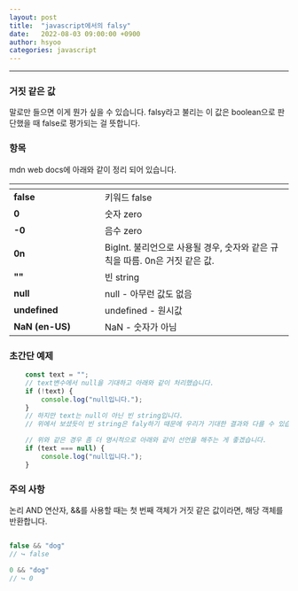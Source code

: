 ```yaml
---
layout: post
title:  "javascript에서의 falsy"
date:   2022-08-03 09:00:00 +0900
author: hsyoo
categories: javascript
---
```

<hr/>

### 거짓 같은 값

말로만 들으면 이게 뭔가 싶을 수 있습니다.
falsy라고 불리는 이 값은 boolean으로 판단했을 때 false로 평가되는 걸 뜻합니다.



### 항목

mdn web docs에 아래와 같이 정리 되어 있습니다.

|<img width=200/>|   |
|---|---|
|**false**|	키워드 false|
|**0**|숫자 zero|
|**-0**|음수 zero|
|**0n**|BigInt. 불리언으로 사용될 경우, 숫자와 같은 규칙을 따름. 0n은 거짓 같은 값.|
|**""**|빈 string|
|**null**|null - 아무런 값도 없음|
|**undefined**|undefined - 원시값|
|**NaN (en-US)**|NaN - 숫자가 아님


### 초간단 예제

```javascript
    const text = "";
    // text변수에서 null을 기대하고 아래와 같이 처리했습니다.
    if (!text) {
        console.log("null입니다.");
    }
    // 하지만 text는 null이 아닌 빈 string입니다.
    // 위에서 보셨듯이 빈 string은 faly하기 때문에 우리가 기대한 결과와 다를 수 있습니다.

    // 위와 같은 경우 좀 더 명시적으로 아래와 같이 선언을 해주는 게 좋겠습니다.
    if (text === null) {
        console.log("null입니다.");
    }


```



### 주의 사항

논리 AND 연산자, &&를 사용할 때는
첫 번째 객체가 거짓 같은 값이라면, 해당 객체를 반환합니다.

```javascript

false && "dog"
// ↪ false

0 && "dog"
// ↪ 0

```

[jekyll-docs]: https://jekyllrb.com/docs/home
[jekyll-gh]:   https://github.com/jekyll/jekyll
[jekyll-talk]: https://talk.jekyllrb.com/

